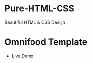 # Pure-HTML-CSS
Beautiful HTML &amp; CSS Design

# Omnifood Template
- [Live Demo](https://mohamed-khaled-omnifood.netlify.app/)

